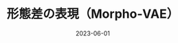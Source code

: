 ---
title: "形態差の表現（Morpho‑VAE）"
date: 2023-06-01
summary: "深層学習により、種間・個体間の形態差を潜在空間に表現する。"
links:
  - icon: file-text
    icon_pack: fas
    name: 論文
    url: https://doi.org/10.1038/s41540-023-00293-6
  - icon: code
    icon_pack: fab
    name: コード
    url: https://github.com/masa10223
---